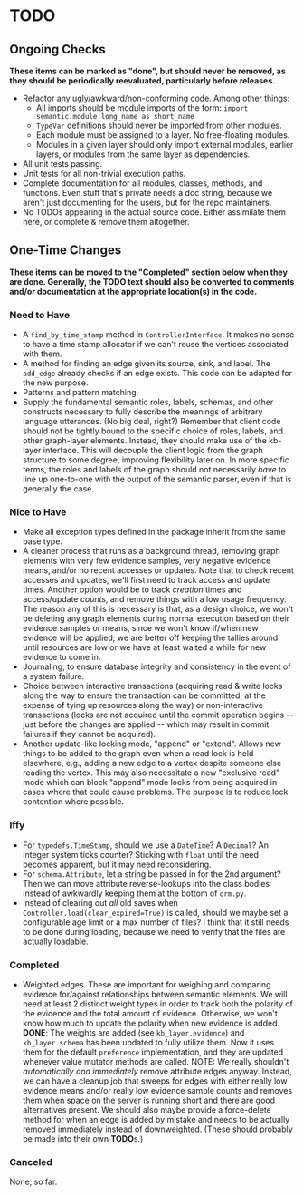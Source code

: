 # TODO

## Ongoing Checks

**These items can be marked as "done", but should never be removed, as they should 
be periodically reevaluated, particularly before releases.**

* Refactor any ugly/awkward/non-conforming code. Among other things:
    * All imports should be module imports of the form:
      `import semantic.module.long_name as short_name`
    * `TypeVar` definitions should never be imported from other modules.
    * Each module must be assigned to a layer. No free-floating modules.
    * Modules in a given layer should only import external modules, earlier
      layers, or modules from the same layer as dependencies.
* All unit tests passing.
* Unit tests for all non-trivial execution paths.
* Complete documentation for all modules, classes, methods, and functions. Even
  stuff that's private needs a doc string, because we aren't just documenting for
  the users, but for the repo maintainers.
* No TODOs appearing in the actual source code. Either assimilate them here, or
  complete & remove them altogether.

## One-Time Changes

**These items can be moved to the "Completed" section below when they are done. 
Generally, the TODO text should also be converted to comments and/or documentation 
at the appropriate location(s) in the code.**

### Need to Have

* A `find_by_time_stamp` method in `ControllerInterface`. It makes no sense to have
  a time stamp allocator if we can't reuse the vertices associated with them.
* A method for finding an edge given its source, sink, and label. The `add_edge`
  already checks if an edge exists. This code can be adapted for the new purpose.
* Patterns and pattern matching.
* Supply the fundamental semantic roles, labels, schemas, and other constructs 
  necessary to fully describe the meanings of arbitrary language utterances. (No big 
  deal, right?) Remember that client code should not be tightly bound to the specific 
  choice of roles, labels, and other graph-layer elements. Instead, they should make 
  use of the kb-layer interface. This will decouple the client logic from the graph 
  structure to some degree, improving flexibility later on. In more specific terms, 
  the roles and labels of the graph should not necessarily *have* to line up 
  one-to-one with the output of the semantic parser, even if that is generally the 
  case.

### Nice to Have

* Make all exception types defined in the package inherit from the same base type.
* A cleaner process that runs as a background thread, removing graph elements with
  very few evidence samples, very negative evidence means, and/or no recent 
  accesses or updates. Note that to check recent accesses and updates, we'll first 
  need to track access and update times. Another option would be to track *creation* 
  times and access/update *counts*, and remove things with a low usage frequency. 
  The reason any of this is necessary is that, as a design choice, we won't be 
  deleting any graph elements during normal execution based on their evidence 
  samples or means, since we won't know if/when new evidence will be applied; we 
  are better off keeping the tallies around until resources are low or we have at 
  least waited a while for new evidence to come in.
* Journaling, to ensure database integrity and consistency in the event of a system
  failure.
* Choice between interactive transactions (acquiring read & write locks along the
  way to ensure the transaction can be committed, at the expense of tying up 
  resources along the way) or non-interactive transactions (locks are not acquired 
  until the commit operation begins -- just before the changes are applied -- which 
  may result in commit failures if they cannot be acquired).
* Another update-like locking mode, "append" or "extend". Allows new things to be
  added to the graph even when a read lock is held elsewhere, e.g., adding a new
  edge to a vertex despite someone else reading the vertex. This may also necessitate
  a new "exclusive read" mode which can block "append" mode locks from being acquired
  in cases where that could cause problems. The purpose is to reduce lock contention
  where possible.

### Iffy

* For `typedefs.TimeStamp`, should we use a `DateTime`? A `Decimal`? An integer 
  system ticks counter? Sticking with `float` until the need becomes apparent, but 
  it may need reconsidering.
* For `schema.Attribute`, let a string be passed in for the 2nd argument? Then we 
  can move attribute reverse-lookups into the class bodies instead of awkwardly 
  keeping them at the bottom of `orm.py`.
* Instead of clearing out *all* old saves when `Controller.load(clear_expired=True)`
  is called, should we maybe set a configurable age limit or a max number of files?
  I think that it still needs to be done during loading, because we need to verify
  that the files are actually loadable.

### Completed

* Weighted edges. These are important for weighing and comparing evidence for/against
  relationships between semantic elements. We will need at least 2 distinct weight
  types in order to track both the polarity of the evidence and the total amount of
  evidence. Otherwise, we won't know how much to update the polarity when new 
  evidence is added. **DONE**: The weights are added (see `kb_layer.evidence`) and 
  `kb_layer.schema` has been updated to fully utilize them. Now it uses them for the 
  default `preference` implementation, and they are updated whenever value mutator 
  methods are called. NOTE: We really shouldn't *automatically and immediately* 
  remove attribute edges anyway. Instead, we can have a cleanup job that sweeps for 
  edges with either really low evidence means and/or really low evidence sample 
  counts and removes them when space on the server is running short and there are 
  good alternatives present. We should also maybe provide a force-delete method for
  when an edge is added by mistake and needs to be actually removed immediately 
  instead of downweighted. (These should probably be made into their own 
  **TODO**s.)

### Canceled

None, so far.
